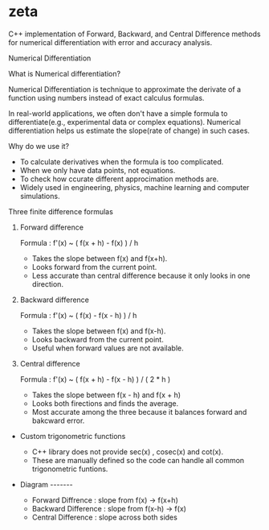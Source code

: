 # zeta
C++ implementation of Forward, Backward, and Central Difference methods for numerical differentiation with error and accuracy analysis.

Numerical Differentiation

What is Numerical differentiation?

Numerical Differentiation is technique to approximate the derivate of a function using numbers instead of exact calculus formulas.

In real-world applications, we often don't have a simple  formula to differentiate(e.g., experimental data or complex equations). Numerical differentiation helps us estimate the slope(rate of change) in such cases.

Why do we use it?

* To calculate derivatives when the formula is too complicated.
* When we only have data points, not equations.
* To check how ccurate different approcimation methods are.
* Widely used in engineering, physics, machine learning and computer simulations.

Three finite difference formulas

1. Forward difference

    Formula : f'(x) ~  ( f(x + h) - f(x) ) / h

    * Takes the slope between f(x) and f(x+h).
    * Looks forward from the current point.
    * Less accurate than central difference because it only looks in one direction.

2. Backward difference

    Formula :  f'(x) ~ ( f(x) - f(x - h) ) / h

    * Takes the slope between f(x) and f(x-h).
    * Looks backward from the current point.
    * Useful when forward values are not available. 

3. Central difference

    Formula : f'(x) ~ ( f(x + h) - f(x - h) ) / ( 2 * h )

    * Takes the slope between f(x - h) and f(x + h)
    * Looks both firections and finds the average.
    * Most accurate among the three because it balances forward and bakcward error.

* Custom trigonometric functions

  * C++ <cmath> library does not provide sec(x) , cosec(x) and cot(x).
  * These are manually defined so the code can handle all common trigonometric funtions.
 
* Diagram
      -------

  * Forward Diffrence   : slope from f(x) -> f(x+h)
  * Backward Difference : slope from f(x-h) -> f(x)
  * Central Difference  : slope across both sides


